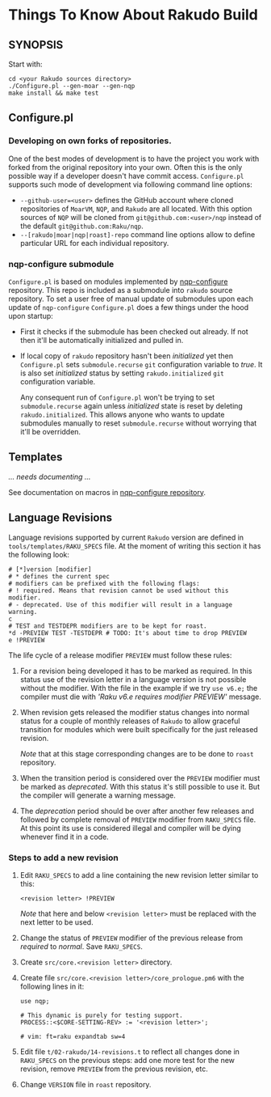# Things To Know About Rakudo Build

## SYNOPSIS

Start with:

```
cd <your Rakudo sources directory>
./Configure.pl --gen-moar --gen-nqp
make install && make test
```

## Configure.pl

### Developing on own forks of repositories.

One of the best modes of development is to have the project you work with forked from the original repository into your
own. Often this is the only possible way if a developer doesn't have commit access. `Configure.pl` supports such mode of
development via following command line options:

- `--github-user=<user>` defines the GitHub account where cloned repositories of `MoarVM`, `NQP`, and `Rakudo` are all
  located. With this option sources of `NQP` will be cloned from `git@github.com:<user>/nqp` instead of the default
  `git@github.com:Raku/nqp`.
- `--[rakudo|moar|nqp|roast]-repo` command line options allow to define particular URL for each individual repository.

### nqp-configure submodule

`Configure.pl` is based on modules implemented by [nqp-configure](https://github.com/Raku/nqp-configure) repository.
This repo is included as a submodule into `rakudo` source repository. To set a user free of manual update of submodules
upon each update of `nqp-configure` `Configure.pl` does a few things under the hood upon startup:

- First it checks if the submodule has been checked out already. If not then it'll be automatically initialized and
  pulled in.
- If local copy of `rakudo` repository hasn't been _initialized_ yet then `Configure.pl` sets `submodule.recurse` `git`
  configuration variable to _true_. It is also set _initialized_ status by setting `rakudo.initialized` `git`
  configuration variable.

  Any consequent run of `Configure.pl` won't be trying to set `submodule.recurse` again unless _initialized_ state is
  reset by deleting `rakudo.initialized`. This allows anyone who wants to update submodules manually to reset
  `submodule.recurse` without worrying that it'll be overridden.

## Templates

_... needs documenting ..._

See documentation on macros in
[nqp-configure repository](https://github.com/Raku/nqp-configure/blob/master/doc/Macros.md).

## Language Revisions

Language revisions supported by current `Rakudo` version are defined in `tools/templates/RAKU_SPECS` file. At the
moment of writing this section it has the following look:

```
# [*]version [modifier]
# * defines the current spec
# modifiers can be prefixed with the following flags:
# ! required. Means that revision cannot be used without this modifier.
# - deprecated. Use of this modifier will result in a language warning.
c
# TEST and TESTDEPR modifiers are to be kept for roast.
*d -PREVIEW TEST -TESTDEPR # TODO: It's about time to drop PREVIEW
e !PREVIEW
```

The life cycle of a release modifier `PREVIEW` must follow these rules:

1. For a revision being developed it has to be marked as required. In this status use of the revision letter in a
   language version is not possible without the modifier. With the file in the example if we try `use v6.e;` the
   compiler must die with _'Raku v6.e requires modifier PREVIEW'_ message.
1. When revision gets released the modifier status changes into normal status for a couple of monthly releases of
   `Rakudo` to allow graceful transition for modules which were built specifically for the just released revision.

   _Note_ that at this stage corresponding changes are to be done to `roast` repository.
1. When the transition period is considered over the `PREVIEW` modifier must be marked as _deprecated_. With this
   status it's still possible to use it. But the compiler will generate a warning message.
1. The _deprecation_ period should be over after another few releases and followed by complete removal of `PREVIEW`
   modifier from `RAKU_SPECS` file. At this point its use is considered illegal and compiler will be dying whenever
   find it in a code.

### Steps to add a new revision

1. Edit `RAKU_SPECS` to add a line containing the new revision letter similar to this:

   ```<revision letter> !PREVIEW```

   _Note_ that here and below `<revision letter>` must be replaced with the next letter to be used.

1. Change the status of `PREVIEW` modifier of the previous release from _required_ to _normal_. Save `RAKU_SPECS`.
1. Create `src/core.<revision letter>` directory.
1. Create file `src/core.<revision letter>/core_prologue.pm6` with the following lines in it:

   ```
   use nqp;

   # This dynamic is purely for testing support.
   PROCESS::<$CORE-SETTING-REV> := '<revision letter>';

   # vim: ft=raku expandtab sw=4
   ```

1. Edit file `t/02-rakudo/14-revisions.t` to reflect all changes done in `RAKU_SPECS` on the previous steps: add one
   more test for the new revision, remove `PREVIEW` from the previous revision, etc.
1. Change `VERSION` file in `roast` repository.
